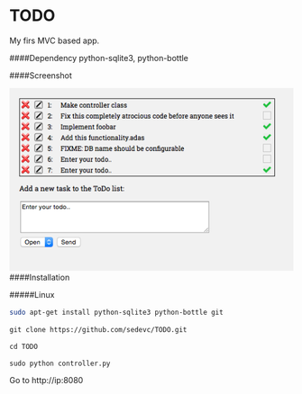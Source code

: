 TODO
======
My firs MVC based app. 

####Dependency
python-sqlite3, python-bottle

####Screenshot

![AB](https://github.com/sedevc/TODO/blob/master/screenshot.png)
####Installation

#####Linux
```bash
sudo apt-get install python-sqlite3 python-bottle git
```

```
git clone https://github.com/sedevc/TODO.git
```

```
cd TODO
```

```
sudo python controller.py
```
Go to http://ip:8080



